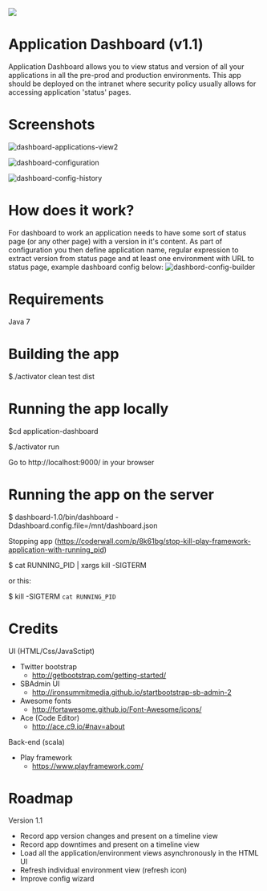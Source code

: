 ![](https://api.travis-ci.org/agladkowski/application-dashboard.svg)

Application Dashboard (v1.1) 
===
Application Dashboard allows you to view status and version of all your applications in all the pre-prod and production environments.
This app should be deployed on the intranet where security policy usually allows for accessing application 'status' pages. 

Screenshots
===
![dashboard-applications-view2](https://cloud.githubusercontent.com/assets/1870012/6679293/a439b824-cc3d-11e4-9618-aa9e976f6438.PNG)

![dashboard-configuration](https://cloud.githubusercontent.com/assets/1870012/6340342/545905c2-bbb6-11e4-882d-10f92364d881.PNG)

![dashboard-config-history](https://cloud.githubusercontent.com/assets/1870012/6679382/c9cb3882-cc3e-11e4-9917-2c55726f0a60.PNG)


How does it work?
===
For dashboard to work an application needs to have some sort of status page (or any other page) with a version in it's content. As part of configuration you then define application name, regular expression to extract version from status page and at least one environment with URL to status page, example dashboard config below:
![dashbord-config-builder](https://cloud.githubusercontent.com/assets/1870012/6679337/18fbdcbe-cc3e-11e4-8302-3b07eca36616.PNG)

Requirements
===
Java 7

Building the app
===
$./activator clean test dist

Running the app locally
===
$cd application-dashboard

$./activator run

Go to http://localhost:9000/ in your browser

Running the app on the server
==

$ dashboard-1.0/bin/dashboard -Ddashboard.config.file=/mnt/dashboard.json

Stopping app (https://coderwall.com/p/8k61bg/stop-kill-play-framework-application-with-running_pid)

$ cat RUNNING_PID | xargs kill -SIGTERM

or this:

$ kill -SIGTERM `cat RUNNING_PID`

Credits
==
UI (HTML/Css/JavaSctipt)
- Twitter bootstrap 
    - http://getbootstrap.com/getting-started/
- SBAdmin UI 
    - http://ironsummitmedia.github.io/startbootstrap-sb-admin-2
- Awesome fonts
    - http://fortawesome.github.io/Font-Awesome/icons/
- Ace (Code Editor)
    - http://ace.c9.io/#nav=about

Back-end (scala)
- Play framework
    - https://www.playframework.com/

Roadmap
==
Version 1.1
- Record app version changes and present on a timeline view
- Record app downtimes and present on a timeline view
- Load all the application/environment views asynchronously in the HTML UI
- Refresh individual environment view (refresh icon)
- Improve config wizard
